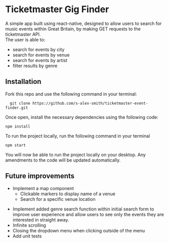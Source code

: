 # Ticketmaster Gig Finder

A simple app built using react-native, designed to allow users to search for music events within Great Britain, by making GET requests to the ticketmaster API.  
The user is able to:

- search for events by city
- search for events by venue
- search for events by artist
- filter results by genre

## Installation

Fork this repo and use the following command in your terminal:

```
  git clone https://github.com/s-alex-smith/ticketmaster-event-finder.git
```

Once open, install the necessary dependencies using the following code:

```
npm install
```

To run the project locally, run the following command in your terminal

```
npm start
```

You will now be able to run the project locally on your desktop. Any amendments to the code will be updated automatically.

## Future improvements

- Implement a map component
  - Clickable markers to display name of a venue
  - Search for a specific venue location

* Implement added genre search function within initial search form to improve user experience and allow users to see only the events they are interested in straight away.
* Infinite scrolling
* Closing the dropdown menu when clicking outside of the menu
* Add unit tests
